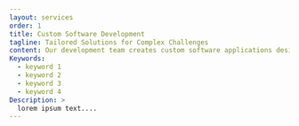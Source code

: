 ```yaml
---
layout: services
order: 1
title: Custom Software Development
tagline: Tailored Solutions for Complex Challenges
content: Our development team creates custom software applications designed to address your unique business requirements. From concept to deployment, we deliver robust, scalable, and user-friendly solutions that evolve with your business.
Keywords:
  - keyword 1
  - keyword 2
  - keyword 3
  - keyword 4
Description: >
  lorem ipsum text....
---
```


